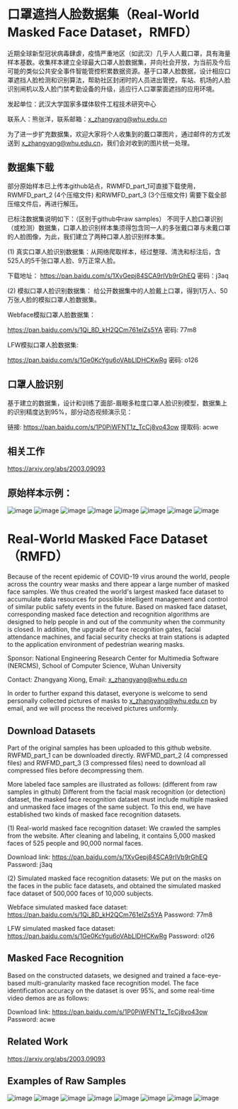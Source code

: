 # 口罩遮挡人脸数据集（Real-World Masked Face Dataset，RMFD）

近期全球新型冠状病毒肆虐，疫情严重地区（如武汉）几乎人人戴口罩，具有海量样本基数。收集样本建立全球最大口罩人脸数据集，并向社会开放，为当前及今后可能的类似公共安全事件智能管控积累数据资源。基于口罩人脸数据，设计相应口罩遮挡人脸检测和识别算法，帮助社区封闭时的人员进出管控，车站、机场的人脸识别闸机以及人脸门禁考勤设备的升级，适应行人口罩蒙面遮挡的应用环境。

发起单位：武汉大学国家多媒体软件工程技术研究中心

联系人：熊张洋，联系邮箱：x_zhangyang@whu.edu.cn

为了进一步扩充数据集，欢迎大家将个人收集到的戴口罩图片，通过邮件的方式发送到 x_zhangyang@whu.edu.cn，我们会对收到的图片统一处理。

## 数据集下载

部分原始样本已上传本github站点，RWMFD_part_1可直接下载使用，RWMFD_part_2 (4个压缩文件) 和RWMFD_part_3 (3个压缩文件) 需要下载全部压缩文件后，再进行解压。

已标注数据集说明如下：（区别于github中raw samples） 不同于人脸口罩识别（或检测）数据集，口罩人脸识别样本集须得包含同一人的多张戴口罩与未戴口罩的人脸图像，为此，我们建立了两种口罩人脸识别样本集。

(1) 真实口罩人脸识别数据集：从网络爬取样本，经过整理、清洗和标注后，含525人的5千张口罩人脸、9万正常人脸。 

下载地址： https://pan.baidu.com/s/1XvGepj84SCA9rlVb9rGhEQ 
密码：j3aq

(2) 模拟口罩人脸识别数据集： 给公开数据集中的人脸戴上口罩，得到1万人、50万张人脸的模拟口罩人脸数据集。 

Webface模拟口罩人脸数据集： 

https://pan.baidu.com/s/1Qi_8D_kH2QCm761elZs5YA 
密码: 77m8 

LFW模拟口罩人脸数据集: 

https://pan.baidu.com/s/1Ge0KcYgu6oVAbLlDHCKwRg 
密码: o126

## 口罩人脸识别

基于建立的数据集，设计和训练了面部-眉眼多粒度口罩人脸识别模型，数据集上的识别精度达到95%，部分动态视频演示见：

链接: https://pan.baidu.com/s/1P0PiWFNT1z_TcCj8vo43ow 提取码: acwe 


## 相关工作

https://arxiv.org/abs/2003.09093

## 原始样本示例：

![image](https://github.com/X-zhangyang/Real-World-Masked-Face-Dataset/blob/master/RWMFD_part_1/0000/0003.jpg)
![image](https://github.com/X-zhangyang/Real-World-Masked-Face-Dataset/blob/master/RWMFD_part_1/0000/0001.jpg)
![image](https://github.com/X-zhangyang/Real-World-Masked-Face-Dataset/blob/master/RWMFD_part_1/0000/0002.jpg)
![image](https://github.com/X-zhangyang/Real-World-Masked-Face-Dataset/blob/master/example/0.jpg)
![image](https://github.com/X-zhangyang/Real-World-Masked-Face-Dataset/blob/master/example/1.jpg)
![image](https://github.com/X-zhangyang/Real-World-Masked-Face-Dataset/blob/master/example/2.jpg)
![image](https://github.com/X-zhangyang/Real-World-Masked-Face-Dataset/blob/master/example/3.jpg)
![image](https://github.com/X-zhangyang/Real-World-Masked-Face-Dataset/blob/master/example/4.jpg)

#
# Real-World Masked Face Dataset（RMFD）

Because of the recent epidemic of COVID-19 virus around the world, people across the country wear masks and there appear a large number of masked face samples. We thus created the world's largest masked face dataset to accumulate data resources for possible intelligent management and control of similar public safety events in the future. Based on masked face dataset, corresponding masked face detection and recognition algorithms are designed to help people in and out of the community when the community is closed. In addition, the upgrade of face recognition gates, facial attendance machines, and facial security checks at train stations is adapted to the application environment of pedestrian wearing masks.

Sponsor: National Engineering Research Center for Multimedia Software (NERCMS), School of Computer Science, Wuhan University

Contact: Zhangyang Xiong, Email: x_zhangyang@whu.edu.cn

In order to further expand this dataset, everyone is welcome to send personally collected pictures of masks to x_zhangyang@whu.edu.cn by email, and we will process the received pictures uniformly.

## Download Datasets

Part of the original samples has been uploaded to this github website. RWFMD_part_1 can be downloaded directly. RWFMD_part_2 (4 compressed files) and RWFMD_part_3 (3 compressed files) need to download all compressed files before decompressing them.

More labeled face samples are illustrated as follows: (different from raw samples in github) Different from the facial mask recognition (or detection) dataset, the masked face recognition dataset must include multiple masked and unmasked face images of the same subject. To this end, we have established two kinds of masked face recognition datasets. 

(1)	Real-world masked face recognition dataset: We crawled the samples from the website. After cleaning and labeling, it contains 5,000 masked faces of 525 people and 90,000 normal faces. 

Download link: https://pan.baidu.com/s/1XvGepj84SCA9rlVb9rGhEQ 
Password: j3aq

(2)	Simulated masked face recognition datasets: We put on the masks on the faces in the public face datasets, and obtained the simulated masked face dataset of 500,000 faces of 10,000 subjects.

Webface simulated masked face dataset:
https://pan.baidu.com/s/1Qi_8D_kH2QCm761elZs5YA
Password: 77m8

LFW simulated masked face dataset:
https://pan.baidu.com/s/1Ge0KcYgu6oVAbLlDHCKwRg
Password: o126

## Masked Face Recognition

Based on the constructed datasets, we designed and trained a face-eye-based multi-granularity masked face recognition model. The face identification accuracy on the dataset is over 95%, and some real-time video demos are as follows:

Download link: https://pan.baidu.com/s/1P0PiWFNT1z_TcCj8vo43ow Password: acwe 

## Related Work

https://arxiv.org/abs/2003.09093
 
## Examples of Raw Samples

![image](https://github.com/X-zhangyang/Real-World-Masked-Face-Dataset/blob/master/RWMFD_part_1/0000/0003.jpg)
![image](https://github.com/X-zhangyang/Real-World-Masked-Face-Dataset/blob/master/RWMFD_part_1/0000/0001.jpg)
![image](https://github.com/X-zhangyang/Real-World-Masked-Face-Dataset/blob/master/RWMFD_part_1/0000/0002.jpg)
![image](https://github.com/X-zhangyang/Real-World-Masked-Face-Dataset/blob/master/example/0.jpg)
![image](https://github.com/X-zhangyang/Real-World-Masked-Face-Dataset/blob/master/example/1.jpg)
![image](https://github.com/X-zhangyang/Real-World-Masked-Face-Dataset/blob/master/example/2.jpg)
![image](https://github.com/X-zhangyang/Real-World-Masked-Face-Dataset/blob/master/example/3.jpg)
![image](https://github.com/X-zhangyang/Real-World-Masked-Face-Dataset/blob/master/example/4.jpg)
